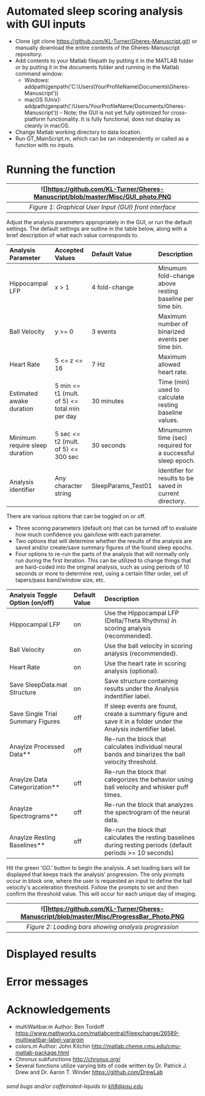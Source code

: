 # Automated sleep scoring analysis with GUI inputs

 * Clone (git clone https://github.com/KL-Turner/Gheres-Manuscript.git) or manually download the entire contents of the Gheres-Manuscript repository.
 * Add contents to your Matlab filepath by putting it in the MATLAB folder or by putting it in the documents folder and running in the Matlab command window:
    * Windows: addpath(genpath('C:\Users\YourProfileName\Documents\Gheres-Manuscript'))
    * macOS (Unix): addpath(genpath('/Users/YourProfileName/Documents/Gheres-Manuscript')) - Note; the GUI is not yet fully optimized for cross-platform functionality. It is fully functional, does not display as cleanly in macOS.
 * Change Matlab working directory to data location.
 * Run GT_MainScript.m, which can be ran independently or called as a function with no inputs. 

# Running the function

| ![]https://github.com/KL-Turner/Gheres-Manuscript/blob/master/Misc/GUI_photo.PNG |
|:--:|
| *Figure 1: Graphical User Input (GUI) front interface* |

Adjust the analysis parameters appropriately in the GUI, or run the default settings. The default settings are outline in the table below, along with a brief description of what each value corresponds to.

| Analysis Parameter                 | Accepted Values                                 | Default Value           | Description                                                |
| :---                               | :---                                            | :---                    | :---                                                       |
| Hippocampal LFP                    | x > 1                                           | 4 fold-change           | Minumum fold-change above resting baseline per time bin.   |
| Ball Velocity                      | y >= 0                                          | 3 events                | Maximum number of binarized events per time bin.           |
| Heart Rate                         | 5 <= z <= 16                                    | 7 Hz                    | Maximum allowed heart rate.                                |
| Estimated awake duration           | 5 min <= t1 (mult. of 5) <= total min per day   | 30 minutes              | Time (min) used to calculate resting baseline values.      |
| Minimum require sleep duration     | 5 sec <= t2 (mult. of 5) <= 300 sec             | 30 seconds              | Minumumm time (sec) required for a successful sleep epoch. |
| Analysis identifier                | Any character string                            | SleepParams_Test01      | Identifier for results to be saved in current directory.   |

There are various options that can be toggled on or off. 
   * Three scoring parameters (default on) that can be turned off to evaluate how much confidence you gain/lose with each parameter. 
   * Two options that will determine whether the results of the analysis are saved and/or create/save summary figures of the found sleep epochs.
   * Four options to re-run the parts of the analysis that will normally only run during the first iteration. This can be utilized to change things that are hard-coded into the original analysis, such as using periods of 10 seconds or more to determine rest, using a certain filter order, set of tapers/pass band/window size, etc. 

| Analysis Toggle Option (on/off)    | Default Value   | Description                                                                                                          |
| :---                               | :---            | :---                                                                                                                 |
| Hippocampal LFP                    | on              | Use the Hippocampal LFP (Delta/Theta Rhythms) in scoring analysis (recommended).                                     |
| Ball Velocity                      | on              | Use the ball velocity in scoring analysis (recommended).                                                             |
| Heart Rate                         | on              | Use the heart rate in scoring analysis (optional).                                                                   |
| Save SleepData.mat Structure       | on              | Save structure containing results under the Analysis indentifier label.                                              |
| Save Single Trial Summary Figures  | off             | If sleep events are found, create a summary figure and save it in a folder under the Analysis indentifier label.     |
| Anaylze Processed Data**           | off             | Re-run the block that calculates individual neural bands and binarizes the ball velocity threshold.                  |
| Anaylze Data Categorization**      | off             | Re-run the block that categorizes the behavior using ball velocity and whisker puff times.                           |
| Anaylze Spectrograms**             | off             | Re-run the block that analyzes the spectrogram of the neural data.                                                   |
| Anaylze Resting Baselines**        | off             | Re-run the block that calculates the resting baselines during resting periods (default periods >= 10 seconds)        |

Hit the green 'GO.' button to begin the analysis. A set loading bars will be displayed that keeps track the analysis' progression. The only prompts occur in block one, where the user is requested an input to define the ball velocity's acceleration threshold. Follow the prompts to set and then confirm the threshold value. This will occur for each unique day of imaging.

| ![]https://github.com/KL-Turner/Gheres-Manuscript/blob/master/Misc/ProgressBar_Photo.PNG |
|:--:|
| *Figure 2: Loading bars showing analysis progression* |

# Displayed results

# Error messages


# Acknowledgements
* multiWaitbar.m Author: Ben Tordoff https://www.mathworks.com/matlabcentral/fileexchange/26589-multiwaitbar-label-varargin
* colors.m Author: John Kitchin http://matlab.cheme.cmu.edu/cmu-matlab-package.html
* Chronux subfunctions http://chronux.org/
* Several functions utilize varying bits of code written by Dr. Patrick J. Drew and Dr. Aaron T. Winder https://github.com/DrewLab

###### send bugs and/or caffeinated-liquids to klt8@psu.edu